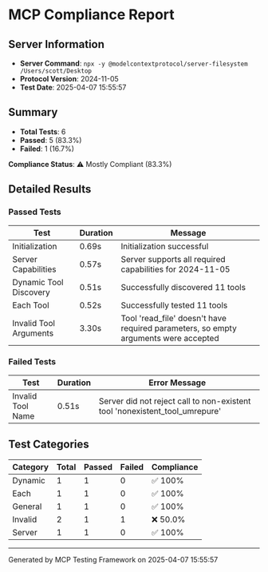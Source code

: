 # MCP Compliance Report

## Server Information

- **Server Command**: `npx -y @modelcontextprotocol/server-filesystem /Users/scott/Desktop`
- **Protocol Version**: 2024-11-05
- **Test Date**: 2025-04-07 15:55:57

## Summary

- **Total Tests**: 6
- **Passed**: 5 (83.3%)
- **Failed**: 1 (16.7%)

**Compliance Status**: ⚠️ Mostly Compliant (83.3%)

## Detailed Results

### Passed Tests

| Test | Duration | Message |
|------|----------|---------|
| Initialization | 0.69s | Initialization successful |
| Server Capabilities | 0.57s | Server supports all required capabilities for 2024-11-05 |
| Dynamic Tool Discovery | 0.51s | Successfully discovered 11 tools |
| Each Tool | 0.52s | Successfully tested 11 tools |
| Invalid Tool Arguments | 3.30s | Tool 'read_file' doesn't have required parameters, so empty arguments were accepted |

### Failed Tests

| Test | Duration | Error Message |
|------|----------|--------------|
| Invalid Tool Name | 0.51s | Server did not reject call to non-existent tool 'nonexistent_tool_umrepure' |

## Test Categories

| Category | Total | Passed | Failed | Compliance |
|----------|-------|--------|--------|------------|
| Dynamic | 1 | 1 | 0 | ✅ 100% |
| Each | 1 | 1 | 0 | ✅ 100% |
| General | 1 | 1 | 0 | ✅ 100% |
| Invalid | 2 | 1 | 1 | ❌ 50.0% |
| Server | 1 | 1 | 0 | ✅ 100% |

---
Generated by MCP Testing Framework on 2025-04-07 15:55:57